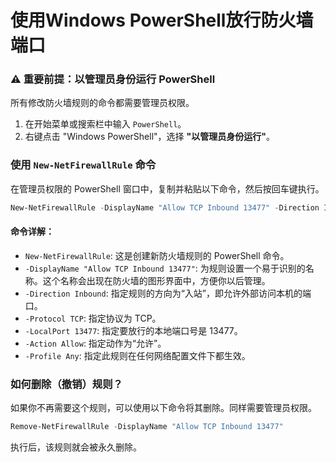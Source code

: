 # 使用Windows PowerShell放行防火墙端口

### ⚠️ 重要前提：以管理员身份运行 PowerShell
所有修改防火墙规则的命令都需要管理员权限。
1.  在开始菜单或搜索栏中输入 `PowerShell`。
2.  右键点击 "Windows PowerShell"，选择 **"以管理员身份运行"**。

### 使用 `New-NetFirewallRule` 命令
在管理员权限的 PowerShell 窗口中，复制并粘贴以下命令，然后按回车键执行。
```powershell
New-NetFirewallRule -DisplayName "Allow TCP Inbound 13477" -Direction Inbound -Protocol TCP -LocalPort 13477 -Action Allow -Profile Any
```
#### 命令详解：
*   `New-NetFirewallRule`: 这是创建新防火墙规则的 PowerShell 命令。
*   `-DisplayName "Allow TCP Inbound 13477"`: 为规则设置一个易于识别的名称。这个名称会出现在防火墙的图形界面中，方便你以后管理。
*   `-Direction Inbound`: 指定规则的方向为“入站”，即允许外部访问本机的端口。
*   `-Protocol TCP`: 指定协议为 TCP。
*   `-LocalPort 13477`: 指定要放行的本地端口号是 13477。
*   `-Action Allow`: 指定动作为“允许”。
*   `-Profile Any`: 指定此规则在任何网络配置文件下都生效。

### 如何删除（撤销）规则？
如果你不再需要这个规则，可以使用以下命令将其删除。同样需要管理员权限。
```powershell
Remove-NetFirewallRule -DisplayName "Allow TCP Inbound 13477"
```
执行后，该规则就会被永久删除。